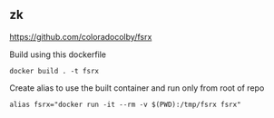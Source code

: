zk
---
https://github.com/coloradocolby/fsrx

Build using this dockerfile

`docker build . -t fsrx`

Create alias to use the built container and run only from root of repo

`alias fsrx="docker run -it --rm -v $(PWD):/tmp/fsrx fsrx"`
